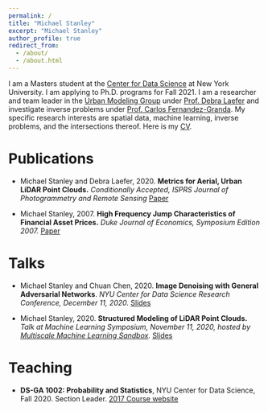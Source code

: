 ```yaml
---
permalink: /
title: "Michael Stanley"
excerpt: "Michael Stanley"
author_profile: true
redirect_from: 
  - /about/
  - /about.html
---
```


I am a Masters student at the [Center for Data Science](https://cds.nyu.edu/about/) at New York University. I am applying to Ph.D. programs for Fall 2021. I am a researcher and team leader in the [Urban Modeling Group](https://wp.nyu.edu/urbanmodeling/) under [Prof. Debra Laefer](https://engineering.nyu.edu/faculty/debra-laefer) and investigate inverse problems under [Prof. Carlos Fernandez-Granda](https://cims.nyu.edu/~cfgranda/). My specific research interests are spatial data, machine learning, inverse problems, and the intersections thereof.  Here is my [CV](https://mihamerstan.github.io/files/Michael_Stanley_CV.pdf).

Publications
======
+ Michael Stanley and Debra Laefer, 2020. **Metrics for Aerial, Urban LiDAR Point Clouds.** *Conditionally Accepted, ISPRS Journal of Photogrammetry and Remote Sensing*
[Paper](https://arxiv.org/abs/2010.09951)

+ Michael Stanley, 2007. **High Frequency Jump Characteristics of Financial Asset Prices.** *Duke Journal of Economics, Symposium Edition 2007.*
[Paper](https://sites.duke.edu/djepapers/files/2016/10/Stanley.pdf)

Talks
======
+ Michael Stanley and Chuan Chen, 2020. **Image Denoising with General Adversarial Networks**. *NYU Center for Data Science Research Conference, December 11, 2020.* [Slides](https://mihamerstan.github.io/files/NYU_CDS_Research_Conference_slides.pdf)

+ Michael Stanley, 2020. **Structured Modeling of LiDAR Point Clouds.** *Talk at Machine Learning Symposium, November 11, 2020, hosted by [Multiscale Machine Learning Sandbox](https://multiscale-sandbox.github.io/).*
[Slides](https://mihamerstan.github.io/files/Structured_modeling_of_LiDAR_point_clouds.pdf)

Teaching
======
+ **DS-GA 1002: Probability and Statistics**, NYU Center for Data Science, Fall 2020. Section Leader.
[2017 Course website](https://cims.nyu.edu/~cfgranda/pages/DSGA1002_fall17/index.html)


